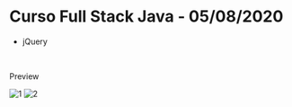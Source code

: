 # Curso Full Stack Java - 05/08/2020
<ul>
  <li>jQuery</li>
</ul>
<br>
<p>Preview</p>
<img src="https://i.ibb.co/jgwJRK3/1.png" alt="1" border="0">
<img src="https://i.ibb.co/ngvqSBC/2.png" alt="2" border="0">


